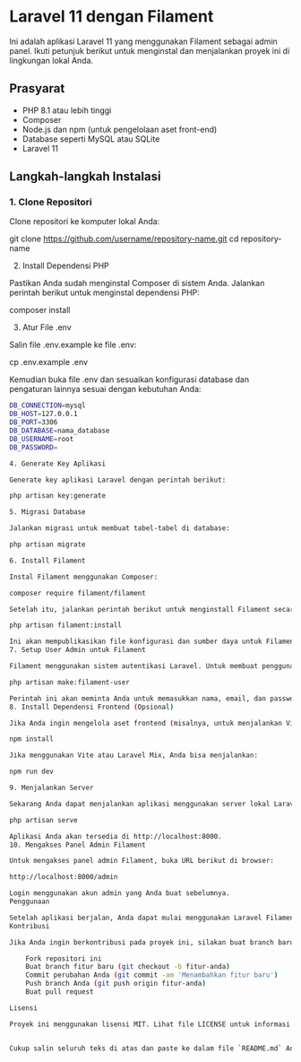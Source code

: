 

# Laravel 11 dengan Filament

Ini adalah aplikasi Laravel 11 yang menggunakan Filament sebagai admin panel. Ikuti petunjuk berikut untuk menginstal dan menjalankan proyek ini di lingkungan lokal Anda.

## Prasyarat

- PHP 8.1 atau lebih tinggi
- Composer
- Node.js dan npm (untuk pengelolaan aset front-end)
- Database seperti MySQL atau SQLite
- Laravel 11

## Langkah-langkah Instalasi

### 1. **Clone Repositori**

Clone repositori ke komputer lokal Anda:


git clone https://github.com/username/repository-name.git
cd repository-name

2. Install Dependensi PHP

Pastikan Anda sudah menginstal Composer di sistem Anda. Jalankan perintah berikut untuk menginstal dependensi PHP:

composer install

3. Atur File .env

Salin file .env.example ke file .env:

cp .env.example .env

Kemudian buka file .env dan sesuaikan konfigurasi database dan pengaturan lainnya sesuai dengan kebutuhan Anda:

```bash
DB_CONNECTION=mysql
DB_HOST=127.0.0.1
DB_PORT=3306
DB_DATABASE=nama_database
DB_USERNAME=root
DB_PASSWORD=

4. Generate Key Aplikasi

Generate key aplikasi Laravel dengan perintah berikut:

php artisan key:generate

5. Migrasi Database

Jalankan migrasi untuk membuat tabel-tabel di database:

php artisan migrate

6. Install Filament

Instal Filament menggunakan Composer:

composer require filament/filament

Setelah itu, jalankan perintah berikut untuk menginstall Filament secara penuh:

php artisan filament:install

Ini akan mempublikasikan file konfigurasi dan sumber daya untuk Filament.
7. Setup User Admin untuk Filament

Filament menggunakan sistem autentikasi Laravel. Untuk membuat pengguna admin, jalankan perintah berikut:

php artisan make:filament-user

Perintah ini akan meminta Anda untuk memasukkan nama, email, dan password untuk pengguna admin.
8. Install Dependensi Frontend (Opsional)

Jika Anda ingin mengelola aset frontend (misalnya, untuk menjalankan Vite atau Mix), jalankan perintah berikut:

npm install

Jika menggunakan Vite atau Laravel Mix, Anda bisa menjalankan:

npm run dev

9. Menjalankan Server

Sekarang Anda dapat menjalankan aplikasi menggunakan server lokal Laravel:

php artisan serve

Aplikasi Anda akan tersedia di http://localhost:8000.
10. Mengakses Panel Admin Filament

Untuk mengakses panel admin Filament, buka URL berikut di browser:

http://localhost:8000/admin

Login menggunakan akun admin yang Anda buat sebelumnya.
Penggunaan

Setelah aplikasi berjalan, Anda dapat mulai menggunakan Laravel Filament untuk mengelola aplikasi melalui antarmuka admin yang telah disediakan.
Kontribusi

Jika Anda ingin berkontribusi pada proyek ini, silakan buat branch baru dan ajukan pull request.

    Fork repositori ini
    Buat branch fitur baru (git checkout -b fitur-anda)
    Commit perubahan Anda (git commit -am 'Menambahkan fitur baru')
    Push branch Anda (git push origin fitur-anda)
    Buat pull request

Lisensi

Proyek ini menggunakan lisensi MIT. Lihat file LICENSE untuk informasi lebih lanjut.


Cukup salin seluruh teks di atas dan paste ke dalam file `README.md` Anda. Semoga membantu!
